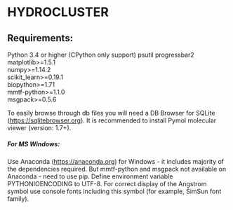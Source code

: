 # HYDROCLUSTER

## Requirements:
Python 3.4 or higher (CPython only support)
psutil
progressbar2
matplotlib>=1.5.1  
numpy>=1.14.2  
scikit_learn>=0.19.1  
biopython>=1.71  
mmtf-python>=1.1.0  
msgpack>=0.5.6

To easily browse through db files you will need a DB Browser for SQLite (<https://sqlitebrowser.org>).
It is recommended to install Pymol molecular viewer (version: 1.7+).


##### For MS Windows:
Use Anaconda (<https://anaconda.org>) for Windows - it includes majority of the dependencies required.
But mmtf-python and msgpack not available on Anaconda - need to use pip.
Define environment variable PYTHONIOENCODING to UTF-8.
For correct display of the Angstrom symbol use console fonts including this symbol
(for example, SimSun font family).
